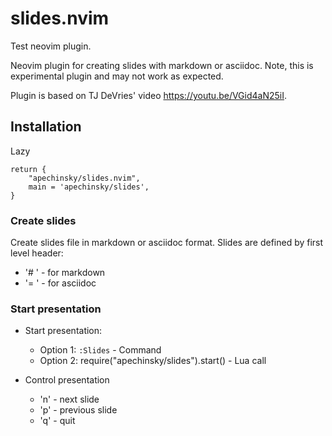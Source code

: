 # slides.nvim

Test neovim plugin.

Neovim plugin for creating slides with markdown or asciidoc.
Note, this is experimental plugin and may not work as expected.

Plugin is based on TJ DeVries' video https://youtu.be/VGid4aN25iI.

## Installation

Lazy
```
return {
    "apechinsky/slides.nvim",
    main = 'apechinsky/slides',
}
```

### Create slides

Create slides file in markdown or asciidoc format.
Slides are defined by first level header:

* '# ' - for markdown
* '= ' - for asciidoc

### Start presentation

* Start presentation:
  * Option 1: `:Slides` - Command
  * Option 2: require("apechinsky/slides").start() - Lua call

* Control presentation
  * 'n' - next slide
  * 'p' - previous slide
  * 'q' - quit
